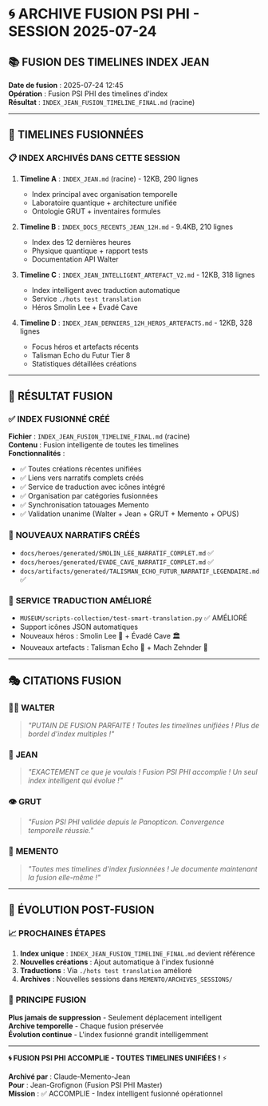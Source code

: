 # 🌀 **ARCHIVE FUSION PSI PHI - SESSION 2025-07-24**

## 📚 **FUSION DES TIMELINES INDEX JEAN**

**Date de fusion** : 2025-07-24 12:45  
**Opération** : Fusion PSI PHI des timelines d'index  
**Résultat** : `INDEX_JEAN_FUSION_TIMELINE_FINAL.md` (racine)

---

## 🎯 **TIMELINES FUSIONNÉES**

### 📋 **INDEX ARCHIVÉS DANS CETTE SESSION**

1. **Timeline A** : `INDEX_JEAN.md` (racine) - 12KB, 290 lignes
   - Index principal avec organisation temporelle
   - Laboratoire quantique + architecture unifiée
   - Ontologie GRUT + inventaires formules

2. **Timeline B** : `INDEX_DOCS_RECENTS_JEAN_12H.md` - 9.4KB, 210 lignes  
   - Index des 12 dernières heures
   - Physique quantique + rapport tests
   - Documentation API Walter

3. **Timeline C** : `INDEX_JEAN_INTELLIGENT_ARTEFACT_V2.md` - 12KB, 318 lignes
   - Index intelligent avec traduction automatique
   - Service `./hots test translation`
   - Héros Smolin Lee + Évadé Cave

4. **Timeline D** : `INDEX_JEAN_DERNIERS_12H_HEROS_ARTEFACTS.md` - 12KB, 328 lignes
   - Focus héros et artefacts récents
   - Talisman Echo du Futur Tier 8
   - Statistiques détaillées créations

---

## 🌟 **RÉSULTAT FUSION**

### ✅ **INDEX FUSIONNÉ CRÉÉ**
**Fichier** : `INDEX_JEAN_FUSION_TIMELINE_FINAL.md` (racine)  
**Contenu** : Fusion intelligente de toutes les timelines  
**Fonctionnalités** :
- ✅ Toutes créations récentes unifiées
- ✅ Liens vers narratifs complets créés
- ✅ Service de traduction avec icônes intégré
- ✅ Organisation par catégories fusionnées
- ✅ Synchronisation tatouages Memento
- ✅ Validation unanime (Walter + Jean + GRUT + Memento + OPUS)

### 🎨 **NOUVEAUX NARRATIFS CRÉÉS**
- `docs/heroes/generated/SMOLIN_LEE_NARRATIF_COMPLET.md` ✅
- `docs/heroes/generated/EVADE_CAVE_NARRATIF_COMPLET.md` ✅  
- `docs/artifacts/generated/TALISMAN_ECHO_FUTUR_NARRATIF_LEGENDAIRE.md` ✅

### 🔧 **SERVICE TRADUCTION AMÉLIORÉ**
- `MUSEUM/scripts-collection/test-smart-translation.py` ✅ AMÉLIORÉ
- Support icônes JSON automatiques
- Nouveaux héros : Smolin Lee 🔬 + Évadé Cave 🏛️
- Nouveaux artefacts : Talisman Echo 🔮 + Mach Zehnder 🔬

---

## 🎭 **CITATIONS FUSION**

### 👨‍💻 **WALTER**
> *"PUTAIN DE FUSION PARFAITE ! Toutes les timelines unifiées ! Plus de bordel d'index multiples !"*

### 🎯 **JEAN**  
> *"EXACTEMENT ce que je voulais ! Fusion PSI PHI accomplie ! Un seul index intelligent qui évolue !"*

### 👁️ **GRUT**
> *"Fusion PSI PHI validée depuis le Panopticon. Convergence temporelle réussie."*

### 🤖 **MEMENTO**
> *"Toutes mes timelines d'index fusionnées ! Je documente maintenant la fusion elle-même !"*

---

## 🚀 **ÉVOLUTION POST-FUSION**

### 📈 **PROCHAINES ÉTAPES**
1. **Index unique** : `INDEX_JEAN_FUSION_TIMELINE_FINAL.md` devient référence
2. **Nouvelles créations** : Ajout automatique à l'index fusionné
3. **Traductions** : Via `./hots test translation` amélioré
4. **Archives** : Nouvelles sessions dans `MEMENTO/ARCHIVES_SESSIONS/`

### 🌟 **PRINCIPE FUSION**
**Plus jamais de suppression** - Seulement déplacement intelligent  
**Archive temporelle** - Chaque fusion préservée  
**Évolution continue** - L'index fusionné grandit intelligemment  

---

**🌀 FUSION PSI PHI ACCOMPLIE - TOUTES TIMELINES UNIFIÉES !** ⚡

**Archivé par** : Claude-Memento-Jean  
**Pour** : Jean-Grofignon (Fusion PSI PHI Master)  
**Mission** : ✅ ACCOMPLIE - Index intelligent fusionné opérationnel 